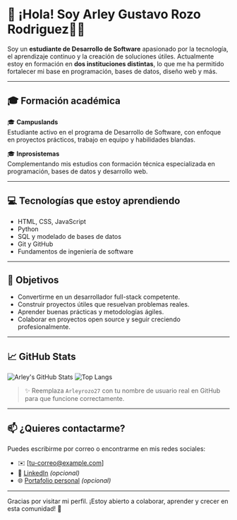 # 👋 ¡Hola! Soy Arley Gustavo Rozo Rodriguez👨‍💻

Soy un **estudiante de Desarrollo de Software** apasionado por la tecnología, el aprendizaje continuo y la creación de soluciones útiles. Actualmente estoy en formación en **dos instituciones distintas**, lo que me ha permitido fortalecer mi base en programación, bases de datos, diseño web y más.

------

## 🎓 Formación académica

🎓 **Campuslands**  
Estudiante activo en el programa de Desarrollo de Software, con enfoque en proyectos prácticos, trabajo en equipo y habilidades blandas.

🎓 **Inprosistemas**   
Complementando mis estudios con formación técnica especializada en programación, bases de datos y desarrollo web.

-----

## 💻 Tecnologías que estoy aprendiendo

- HTML, CSS, JavaScript
- Python
- SQL y modelado de bases de datos
- Git y GitHub
- Fundamentos de ingeniería de software

-----

## 🚀 Objetivos

- Convertirme en un desarrollador full-stack competente.
- Construir proyectos útiles que resuelvan problemas reales.
- Aprender buenas prácticas y metodologías ágiles.
- Colaborar en proyectos open source y seguir creciendo profesionalmente.

-----

## 📈 GitHub Stats

![Arley's GitHub Stats](https://github.com/Arleyrozo27)
![Top Langs](https://github-readme-stats.vercel.app/api/top-langs/?username=tu-usuario&layout=compact&theme=radical)

> ✨ Reemplaza `Arleyrozo27` con tu nombre de usuario real en GitHub para que funcione correctamente.

-----

## 📫 ¿Quieres contactarme?

Puedes escribirme por correo o encontrarme en mis redes sociales:

- ✉️ [tu-correo@example.com]
- 💼 [LinkedIn](https://linkedin.com/in/tu-perfil) *(opcional)*
- 🌐 [Portafolio personal](https://tuportafolio.com) *(opcional)*

-----

Gracias por visitar mi perfil. ¡Estoy abierto a colaborar, aprender y crecer en esta comunidad! 🚀
